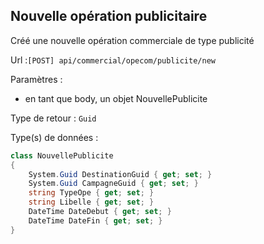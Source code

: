 ## <span id='creer'>Nouvelle opération publicitaire</span>

Créé une nouvelle opération commerciale de type publicité

Url :`[POST] api/commercial/opecom/publicite/new`

Paramètres : 

- en tant que body, un objet NouvellePublicite

Type de retour : `Guid`

Type(s) de données :

```csharp
class NouvellePublicite
{
	System.Guid DestinationGuid { get; set; }
	System.Guid CampagneGuid { get; set; }
	string TypeOpe { get; set; }
	string Libelle { get; set; }
	DateTime DateDebut { get; set; }
	DateTime DateFin { get; set; }
}

```

